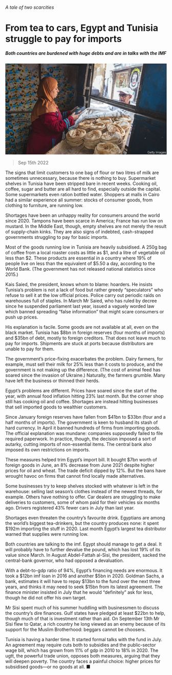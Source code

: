 ###### A tale of two scarcities

# From tea to cars, Egypt and Tunisia struggle to pay for imports 

##### Both countries are burdened with huge debts and are in talks with the IMF 

![image](images/20220917_MAP005.jpg) 

> Sep 15th 2022 

The signs that limit customers to one bag of flour or two litres of milk are sometimes unnecessary, because there is nothing to buy. Supermarket shelves in Tunisia have been stripped bare in recent weeks. Cooking oil, coffee, sugar and butter are all hard to find, especially outside the capital. Some supermarkets even ration bottled water. Shoppers at malls in Cairo had a similar experience all summer: stocks of consumer goods, from clothing to furniture, are running low.

Shortages have been an unhappy reality for consumers around the world since 2020. Tampons have been scarce in America; France has run low on mustard. In the Middle East, though, empty shelves are not merely the result of supply-chain kinks. They are also signs of indebted, cash-strapped governments struggling to pay for basic imports.

Most of the goods running low in Tunisia are heavily subsidised. A 250g bag of coffee from a local roaster costs as little as $1, and a litre of vegetable oil less than $2. These products are essential in a country where 19% of people live on less than the equivalent of $5.50 a day, according to the World Bank. (The government has not released national statistics since 2015.) 

Kais Saied, the president, knows whom to blame: hoarders. He insists Tunisia’s problem is not a lack of food but rather greedy “speculators” who refuse to sell it at the low official prices. Police carry out periodic raids on warehouses full of staples. In March Mr Saied, who has ruled by decree since he suspended parliament last year, issued a vaguely worded law which banned spreading “false information” that might scare consumers or push up prices.

His explanation is facile. Some goods are not available at all, even on the black market. Tunisia has $8bn in foreign reserves (four months of imports) and $35bn of debt, mostly to foreign creditors. That does not leave much to pay for imports. Shipments are stuck at ports because distributors are unable to pay for them.

The government’s price-fixing exacerbates the problem. Dairy farmers, for example, must sell their milk for 25% less than it costs to produce, and the government is not making up the difference. (The cost of animal feed has soared since the invasion of Ukraine.) Naturally, the farmers grumble. Many have left the business or thinned their herds. 

Egypt’s problems are different. Prices have soared since the start of the year, with annual food inflation hitting 23% last month. But the corner shop still has cooking oil and coffee. Shortages are instead hitting businesses that sell imported goods to wealthier customers. 

Since January foreign reserves have fallen from $41bn to $33bn (four and a half months of imports). The government is keen to husband its stash of hard currency. In April it banned hundreds of firms from importing goods. The official explanation was mundane: companies supposedly failed to file required paperwork. In practice, though, the decision imposed a sort of autarky, cutting imports of non-essential items. The central bank also imposed its own restrictions on imports.

These measures helped trim Egypt’s import bill. It bought $7bn worth of foreign goods in June, an 8% decrease from June 2021 despite higher prices for oil and wheat. The trade deficit dipped by 12%. But the bans have wrought havoc on firms that cannot find locally made alternatives.

Some businesses try to keep shelves stocked with whatever is left in the warehouse: selling last season’s clothes instead of the newest threads, for example. Others have nothing to offer. Car dealers are struggling to make deliveries to customers, some of whom paid for their vehicles six months ago. Drivers registered 43% fewer cars in July than last year.

Shortages even threaten the country’s favourite drink. Egyptians are among the world’s biggest tea-drinkers, but the country produces none: it spent $192m importing the stuff in 2020. Last month Egypt’s largest tea distributor warned that supplies were running low.

Both countries are talking to the imf. Egypt should manage to get a deal. It will probably have to further devalue the pound, which has lost 19% of its value since March. In August Abdel-Fattah al-Sisi, the president, sacked the central-bank governor, who had opposed a devaluation.

With a debt-to-gdp ratio of 94%, Egypt’s financing needs are enormous. It took a $12bn imf loan in 2016 and another $5bn in 2020. Goldman Sachs, a bank, estimates it will have to repay $13bn to the fund over the next three years, and thinks it may need to seek $15bn from its latest agreement. The finance minister insisted in July that he would “definitely” ask for less, though he did not offer his own target.

Mr Sisi spent much of his summer huddling with businessmen to discuss the country’s dire finances. Gulf states have pledged at least $22bn to help, though much of that is investment rather than aid. On September 13th Mr Sisi flew to Qatar, a rich country he long viewed as an enemy because of its support for the Muslim Brotherhood: beggars cannot be choosers.

Tunisia is having a harder time. It started formal talks with the fund in July. An agreement may require cuts both to subsidies and the public-sector wage bill, which has grown from 11% of gdp in 2010 to 18% in 2020. The ugtt, the powerful trade union, opposes both measures, arguing that they will deepen poverty. The country faces a painful choice: higher prices for subsidised goods—or no goods at all. ■

